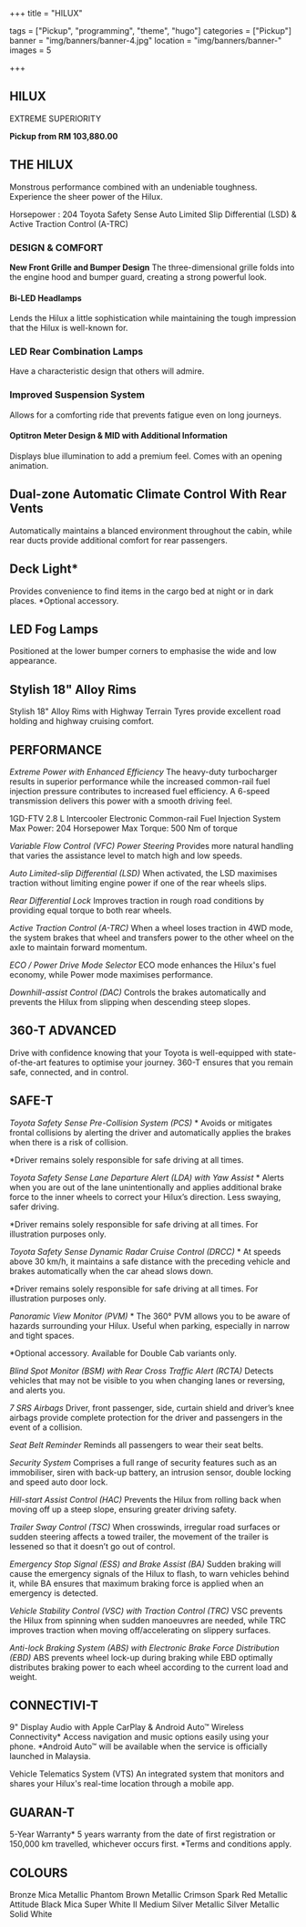 +++
title = "HILUX"

tags = ["Pickup", "programming", "theme", "hugo"]
categories = ["Pickup"]
banner = "img/banners/banner-4.jpg"
location = "img/banners/banner-"
images = 5


+++
## HILUX

EXTREME SUPERIORITY

**Pickup from RM 103,880.00**
 
## THE HILUX
Monstrous performance combined with an undeniable toughness. Experience the sheer power of the Hilux.

Horsepower : 204
Toyota Safety Sense
Auto Limited Slip Differential (LSD) & Active Traction Control (A-TRC)

### DESIGN & COMFORT
**New Front Grille and Bumper Design**
The three-dimensional grille folds into the engine hood and bumper guard, creating a strong powerful look.

#### Bi-LED Headlamps
Lends the Hilux a little sophistication while maintaining the tough impression that the Hilux is well-known for.

### LED Rear Combination Lamps
Have a characteristic design that others will admire.

### Improved Suspension System
Allows for a comforting ride that prevents fatigue even on long journeys.

#### Optitron Meter Design & MID with Additional Information
Displays blue illumination to add a premium feel. Comes with an opening animation.

## Dual-zone Automatic Climate Control With Rear Vents
Automatically maintains a blanced environment throughout the cabin, while rear ducts provide additional comfort for rear passengers.

## Deck Light*
Provides convenience to find items in the cargo bed at night or in dark places. *Optional accessory.

## LED Fog Lamps
Positioned at the lower bumper corners to emphasise the wide and low appearance.

## Stylish 18" Alloy Rims
Stylish 18" Alloy Rims with Highway Terrain Tyres provide excellent road holding and highway cruising comfort.

## PERFORMANCE
*Extreme Power with Enhanced Efficiency*
The heavy-duty turbocharger results in superior performance while the increased common-rail fuel injection pressure contributes to increased fuel efficiency. A 6-speed transmission delivers this power with a smooth driving feel.

1GD-FTV
2.8 L Intercooler
Electronic Common-rail Fuel Injection System
Max Power: 204 Horsepower
Max Torque: 500 Nm of torque

*Variable Flow Control (VFC) Power Steering*
Provides more natural handling that varies the assistance level to match high and low speeds.

*Auto Limited-slip Differential (LSD)*
When activated, the LSD maximises traction without limiting engine power if one of the rear wheels slips.

*Rear Differential Lock*
Improves traction in rough road conditions by providing equal torque to both rear wheels.

*Active Traction Control (A-TRC)*
When a wheel loses traction in 4WD mode, the system brakes that wheel and transfers power to the other wheel on the axle to maintain forward momentum.

*ECO / Power Drive Mode Selector*
ECO mode enhances the Hilux's fuel economy, while Power mode maximises performance.

*Downhill-assist Control (DAC)*
Controls the brakes automatically and prevents the Hilux from slipping when descending steep slopes.

## 360-T ADVANCED
Drive with confidence knowing that your Toyota is well-equipped with state-of-the-art features to optimise your journey. 360-T ensures that you remain safe, connected, and in control.

## SAFE-T
*Toyota Safety Sense
Pre-Collision System (PCS)* *
Avoids or mitigates frontal collisions by alerting the driver and automatically applies the brakes when there is a risk of collision.

*Driver remains solely responsible for safe driving at all times.

*Toyota Safety Sense
Lane Departure Alert (LDA) with Yaw Assist* *
Alerts when you are out of the lane unintentionally and applies additional brake force to the inner wheels to correct your Hilux’s direction. Less swaying, safer driving.

*Driver remains solely responsible for safe driving at all times.
For illustration purposes only.

*Toyota Safety Sense
Dynamic Radar Cruise Control (DRCC)* *
At speeds above 30 km/h, it maintains a safe distance with the preceding vehicle and brakes automatically when the car ahead slows down.

*Driver remains solely responsible for safe driving at all times.
For illustration purposes only.

*Panoramic View Monitor (PVM)* *
The 360° PVM allows you to be aware of hazards surrounding your Hilux. Useful when parking, especially in narrow and tight spaces.

*Optional accessory. Available for Double Cab variants only.

*Blind Spot Monitor (BSM) with Rear Cross Traffic Alert (RCTA)*
Detects vehicles that may not be visible to you when changing lanes or reversing, and alerts you.

*7 SRS Airbags*
Driver, front passenger, side, curtain shield and driver’s knee airbags provide complete protection for the driver and passengers in the event of a collision.

*Seat Belt Reminder*
Reminds all passengers to wear their seat belts.

*Security System*
Comprises a full range of security features such as an immobiliser, siren with back-up battery, an intrusion sensor, double locking and speed auto door lock.

*Hill-start Assist Control (HAC)*
Prevents the Hilux from rolling back when moving off up a steep slope, ensuring greater driving safety.

*Trailer Sway Control (TSC)*
When crosswinds, irregular road surfaces or sudden steering affects a towed trailer, the movement of the trailer is lessened so that it doesn’t go out of control.

*Emergency Stop Signal (ESS) and Brake Assist (BA)*
Sudden braking will cause the emergency signals of the Hilux to flash, to warn vehicles behind it, while BA ensures that maximum braking force is applied when an emergency is detected.

*Vehicle Stability Control (VSC) with Traction Control (TRC)*
VSC prevents the Hilux from spinning when sudden manoeuvres are needed, while TRC improves traction when moving off/accelerating on slippery surfaces.

*Anti-lock Braking System (ABS) with Electronic Brake Force Distribution (EBD)*
ABS prevents wheel lock-up during braking while EBD optimally distributes braking power to each wheel according to the current load and weight.

## CONNECTIVI-T
9" Display Audio with Apple CarPlay & Android Auto™ Wireless Connectivity*
Access navigation and music options easily using your phone.
*Android Auto™ will be available when the service is officially launched in Malaysia.

Vehicle Telematics System (VTS)
An integrated system that monitors and shares your Hilux's real-time location through a mobile app.

## GUARAN-T
5-Year Warranty*
5 years warranty from the date of first registration or 150,000 km travelled, whichever occurs first.
*Terms and conditions apply.

## COLOURS
Bronze Mica Metallic
Phantom Brown Metallic
Crimson Spark Red Metallic
Attitude Black Mica
Super White II
Medium Silver Metallic
Silver Metallic
Solid White

